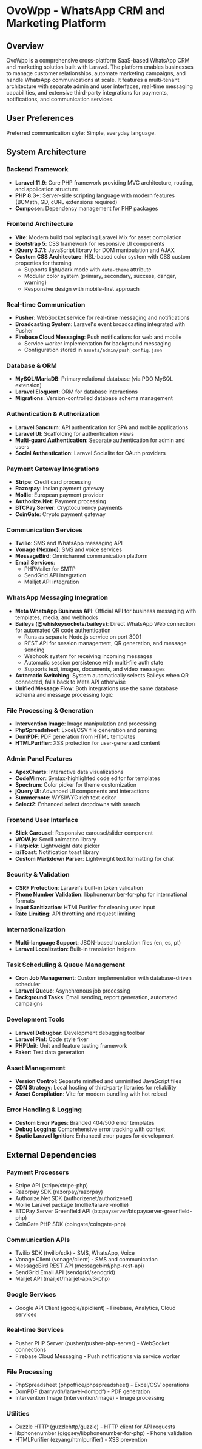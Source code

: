 # OvoWpp - WhatsApp CRM and Marketing Platform

## Overview

OvoWpp is a comprehensive cross-platform SaaS-based WhatsApp CRM and marketing solution built with Laravel. The platform enables businesses to manage customer relationships, automate marketing campaigns, and handle WhatsApp communications at scale. It features a multi-tenant architecture with separate admin and user interfaces, real-time messaging capabilities, and extensive third-party integrations for payments, notifications, and communication services.

## User Preferences

Preferred communication style: Simple, everyday language.

## System Architecture

### Backend Framework
- **Laravel 11.9**: Core PHP framework providing MVC architecture, routing, and application structure
- **PHP 8.3+**: Server-side scripting language with modern features (BCMath, GD, cURL extensions required)
- **Composer**: Dependency management for PHP packages

### Frontend Architecture
- **Vite**: Modern build tool replacing Laravel Mix for asset compilation
- **Bootstrap 5**: CSS framework for responsive UI components
- **jQuery 3.7.1**: JavaScript library for DOM manipulation and AJAX
- **Custom CSS Architecture**: HSL-based color system with CSS custom properties for theming
  - Supports light/dark mode with `data-theme` attribute
  - Modular color system (primary, secondary, success, danger, warning)
  - Responsive design with mobile-first approach

### Real-time Communication
- **Pusher**: WebSocket service for real-time messaging and notifications
- **Broadcasting System**: Laravel's event broadcasting integrated with Pusher
- **Firebase Cloud Messaging**: Push notifications for web and mobile
  - Service worker implementation for background messaging
  - Configuration stored in `assets/admin/push_config.json`

### Database & ORM
- **MySQL/MariaDB**: Primary relational database (via PDO MySQL extension)
- **Laravel Eloquent**: ORM for database interactions
- **Migrations**: Version-controlled database schema management

### Authentication & Authorization
- **Laravel Sanctum**: API authentication for SPA and mobile applications
- **Laravel UI**: Scaffolding for authentication views
- **Multi-guard Authentication**: Separate authentication for admin and users
- **Social Authentication**: Laravel Socialite for OAuth providers

### Payment Gateway Integrations
- **Stripe**: Credit card processing
- **Razorpay**: Indian payment gateway
- **Mollie**: European payment provider
- **Authorize.Net**: Payment processing
- **BTCPay Server**: Cryptocurrency payments
- **CoinGate**: Crypto payment gateway

### Communication Services
- **Twilio**: SMS and WhatsApp messaging API
- **Vonage (Nexmo)**: SMS and voice services
- **MessageBird**: Omnichannel communication platform
- **Email Services**:
  - PHPMailer for SMTP
  - SendGrid API integration
  - Mailjet API integration

### WhatsApp Messaging Integration
- **Meta WhatsApp Business API**: Official API for business messaging with templates, media, and webhooks
- **Baileys (@whiskeysockets/baileys)**: Direct WhatsApp Web connection for automated QR code authentication
  - Runs as separate Node.js service on port 3001
  - REST API for session management, QR generation, and message sending
  - Webhook system for receiving incoming messages
  - Automatic session persistence with multi-file auth state
  - Supports text, images, documents, and video messages
- **Automatic Switching**: System automatically selects Baileys when QR connected, falls back to Meta API otherwise
- **Unified Message Flow**: Both integrations use the same database schema and message processing logic

### File Processing & Generation
- **Intervention Image**: Image manipulation and processing
- **PhpSpreadsheet**: Excel/CSV file generation and parsing
- **DomPDF**: PDF generation from HTML templates
- **HTMLPurifier**: XSS protection for user-generated content

### Admin Panel Features
- **ApexCharts**: Interactive data visualizations
- **CodeMirror**: Syntax-highlighted code editor for templates
- **Spectrum**: Color picker for theme customization
- **jQuery UI**: Advanced UI components and interactions
- **Summernote**: WYSIWYG rich text editor
- **Select2**: Enhanced select dropdowns with search

### Frontend User Interface
- **Slick Carousel**: Responsive carousel/slider component
- **WOW.js**: Scroll animation library
- **Flatpickr**: Lightweight date picker
- **iziToast**: Notification toast library
- **Custom Markdown Parser**: Lightweight text formatting for chat

### Security & Validation
- **CSRF Protection**: Laravel's built-in token validation
- **Phone Number Validation**: libphonenumber-for-php for international formats
- **Input Sanitization**: HTMLPurifier for cleaning user input
- **Rate Limiting**: API throttling and request limiting

### Internationalization
- **Multi-language Support**: JSON-based translation files (en, es, pt)
- **Laravel Localization**: Built-in translation helpers

### Task Scheduling & Queue Management
- **Cron Job Management**: Custom implementation with database-driven scheduler
- **Laravel Queue**: Asynchronous job processing
- **Background Tasks**: Email sending, report generation, automated campaigns

### Development Tools
- **Laravel Debugbar**: Development debugging toolbar
- **Laravel Pint**: Code style fixer
- **PHPUnit**: Unit and feature testing framework
- **Faker**: Test data generation

### Asset Management
- **Version Control**: Separate minified and unminified JavaScript files
- **CDN Strategy**: Local hosting of third-party libraries for reliability
- **Asset Compilation**: Vite for modern bundling with hot reload

### Error Handling & Logging
- **Custom Error Pages**: Branded 404/500 error templates
- **Debug Logging**: Comprehensive error tracking with context
- **Spatie Laravel Ignition**: Enhanced error pages for development

## External Dependencies

### Payment Processors
- Stripe API (stripe/stripe-php)
- Razorpay SDK (razorpay/razorpay)
- Authorize.Net SDK (authorizenet/authorizenet)
- Mollie Laravel package (mollie/laravel-mollie)
- BTCPay Server Greenfield API (btcpayserver/btcpayserver-greenfield-php)
- CoinGate PHP SDK (coingate/coingate-php)

### Communication APIs
- Twilio SDK (twilio/sdk) - SMS, WhatsApp, Voice
- Vonage Client (vonage/client) - SMS and communication
- MessageBird REST API (messagebird/php-rest-api)
- SendGrid Email API (sendgrid/sendgrid)
- Mailjet API (mailjet/mailjet-apiv3-php)

### Google Services
- Google API Client (google/apiclient) - Firebase, Analytics, Cloud services

### Real-time Services
- Pusher PHP Server (pusher/pusher-php-server) - WebSocket connections
- Firebase Cloud Messaging - Push notifications via service worker

### File Processing
- PhpSpreadsheet (phpoffice/phpspreadsheet) - Excel/CSV operations
- DomPDF (barryvdh/laravel-dompdf) - PDF generation
- Intervention Image (intervention/image) - Image processing

### Utilities
- Guzzle HTTP (guzzlehttp/guzzle) - HTTP client for API requests
- libphonenumber (giggsey/libphonenumber-for-php) - Phone validation
- HTMLPurifier (ezyang/htmlpurifier) - XSS prevention